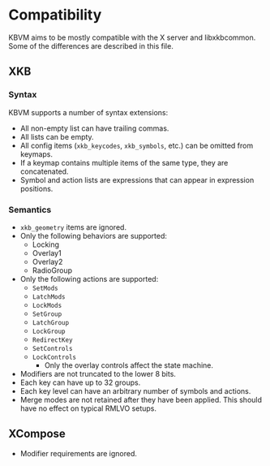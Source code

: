 # Compatibility

KBVM aims to be mostly compatible with the X server and libxkbcommon. Some of the
differences are described in this file.

## XKB

### Syntax

KBVM supports a number of syntax extensions:

- All non-empty list can have trailing commas.
- All lists can be empty.
- All config items (`xkb_keycodes`, `xkb_symbols`, etc.) can be omitted from keymaps.
- If a keymap contains multiple items of the same type, they are concatenated.
- Symbol and action lists are expressions that can appear in expression positions.

### Semantics

- `xkb_geometry` items are ignored.
- Only the following behaviors are supported:
  - Locking
  - Overlay1
  - Overlay2
  - RadioGroup
- Only the following actions are supported:
  - `SetMods`
  - `LatchMods`
  - `LockMods`
  - `SetGroup`
  - `LatchGroup`
  - `LockGroup`
  - `RedirectKey`
  - `SetControls`
  - `LockControls`
    - Only the overlay controls affect the state machine.
- Modifiers are not truncated to the lower 8 bits.
- Each key can have up to 32 groups.
- Each key level can have an arbitrary number of symbols and actions.
- Merge modes are not retained after they have been applied. This should have no effect
  on typical RMLVO setups.

## XCompose

- Modifier requirements are ignored.
